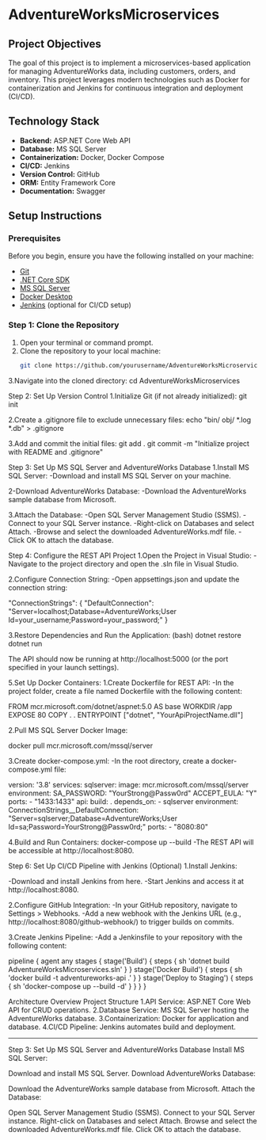 # AdventureWorksMicroservices


## Project Objectives

The goal of this project is to implement a microservices-based application for managing AdventureWorks data, including customers, orders, and inventory. This project leverages modern technologies such as Docker for containerization and Jenkins for continuous integration and deployment (CI/CD).

## Technology Stack

- **Backend:** ASP.NET Core Web API
- **Database:** MS SQL Server
- **Containerization:** Docker, Docker Compose
- **CI/CD:** Jenkins
- **Version Control:** GitHub
- **ORM:** Entity Framework Core
- **Documentation:** Swagger

## Setup Instructions



### Prerequisites
Before you begin, ensure you have the following installed on your machine:
- [Git](https://git-scm.com/downloads)
- [.NET Core SDK](https://dotnet.microsoft.com/download)
- [MS SQL Server](https://www.microsoft.com/en-us/sql-server/sql-server-downloads)
- [Docker Desktop](https://www.docker.com/products/docker-desktop)
- [Jenkins](https://www.jenkins.io/download/) (optional for CI/CD setup)

### Step 1: Clone the Repository
1. Open your terminal or command prompt.
2. Clone the repository to your local machine:
   ```bash
   git clone https://github.com/yourusername/AdventureWorksMicroservices.git

3.Navigate into the cloned directory:
cd AdventureWorksMicroservices

Step 2: Set Up Version Control
1.Initialize Git (if not already initialized):
git init

2.Create a .gitignore file to exclude unnecessary files:
echo "bin/
obj/
*.log
*.db" > .gitignore

3.Add and commit the initial files:
git add .
git commit -m "Initialize project with README and .gitignore"

Step 3: Set Up MS SQL Server and AdventureWorks Database
1.Install MS SQL Server:
-Download and install MS SQL Server on your machine.

2-Download AdventureWorks Database:
-Download the AdventureWorks sample database from Microsoft.

3.Attach the Database:
-Open SQL Server Management Studio (SSMS).
-Connect to your SQL Server instance.
-Right-click on Databases and select Attach.
-Browse and select the downloaded AdventureWorks.mdf file.
-Click OK to attach the database.


Step 4: Configure the REST API Project
1.Open the Project in Visual Studio:
-Navigate to the project directory and open the .sln file in Visual Studio.

2.Configure Connection String:
-Open appsettings.json and update the connection string:

"ConnectionStrings": {
  "DefaultConnection": "Server=localhost;Database=AdventureWorks;User Id=your_username;Password=your_password;"
}

3.Restore Dependencies and Run the Application:
(bash)
dotnet restore
dotnet run

The API should now be running at http://localhost:5000 (or the port specified in your launch settings).


5.Set Up Docker Containers:
1.Create Dockerfile for REST API:
-In the project folder, create a file named Dockerfile with the following content:

FROM mcr.microsoft.com/dotnet/aspnet:5.0 AS base
WORKDIR /app
EXPOSE 80
COPY . .
ENTRYPOINT ["dotnet", "YourApiProjectName.dll"]

2.Pull MS SQL Server Docker Image:

docker pull mcr.microsoft.com/mssql/server

3.Create docker-compose.yml:
-In the root directory, create a docker-compose.yml file:

version: '3.8'
services:
  sqlserver:
    image: mcr.microsoft.com/mssql/server
    environment:
      SA_PASSWORD: "YourStrong@Passw0rd"
      ACCEPT_EULA: "Y"
    ports:
      - "1433:1433"
  api:
    build: .
    depends_on:
      - sqlserver
    environment:
      ConnectionStrings__DefaultConnection: "Server=sqlserver;Database=AdventureWorks;User Id=sa;Password=YourStrong@Passw0rd;"
    ports:
      - "8080:80"

4.Build and Run Containers:
docker-compose up --build
-The REST API will be accessible at http://localhost:8080.

Step 6: Set Up CI/CD Pipeline with Jenkins (Optional)
1.Install Jenkins:

-Download and install Jenkins from here.
-Start Jenkins and access it at http://localhost:8080.

2.Configure GitHub Integration:
-In your GitHub repository, navigate to Settings > Webhooks.
-Add a new webhook with the Jenkins URL (e.g., http://localhost:8080/github-webhook/) to trigger builds on commits.

3.Create Jenkins Pipeline:
-Add a Jenkinsfile to your repository with the following content:

pipeline {
  agent any
  stages {
    stage('Build') {
      steps {
        sh 'dotnet build AdventureWorksMicroservices.sln'
      }
    }
    stage('Docker Build') {
      steps {
        sh 'docker build -t adventureworks-api .'
      }
    }
    stage('Deploy to Staging') {
      steps {
        sh 'docker-compose up --build -d'
      }
    }
  }
}

Architecture Overview
Project Structure
1.API Service: ASP.NET Core Web API for CRUD operations.
2.Database Service: MS SQL Server hosting the AdventureWorks database.
3.Containerization: Docker for application and database.
4.CI/CD Pipeline: Jenkins automates build and deployment.




-------------------------------------------------------------------------------------------------------------------


Step 3: Set Up MS SQL Server and AdventureWorks Database
Install MS SQL Server:

Download and install MS SQL Server.
Download AdventureWorks Database:

Download the AdventureWorks sample database from Microsoft.
Attach the Database:

Open SQL Server Management Studio (SSMS).
Connect to your SQL Server instance.
Right-click on Databases and select Attach.
Browse and select the downloaded AdventureWorks.mdf file.
Click OK to attach the database.

















